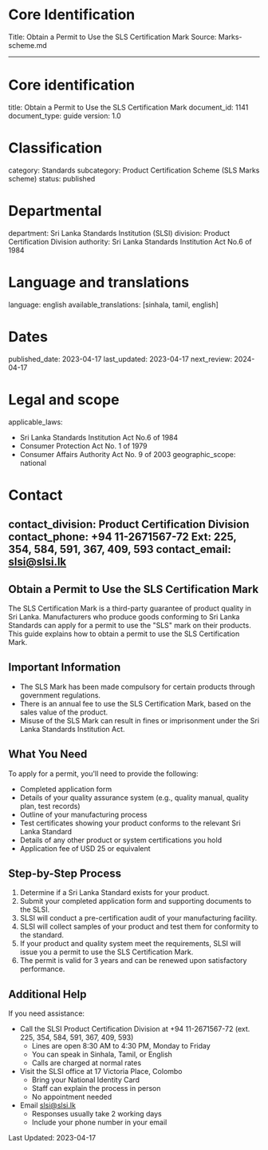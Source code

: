 # Core Identification
Title: Obtain a Permit to Use the SLS Certification Mark
Source: Marks-scheme.md

---
# Core identification
title: Obtain a Permit to Use the SLS Certification Mark
document_id: 1141
document_type: guide
version: 1.0

# Classification
category: Standards
subcategory: Product Certification Scheme (SLS Marks scheme)
status: published

# Departmental
department: Sri Lanka Standards Institution (SLSI)
division: Product Certification Division
authority: Sri Lanka Standards Institution Act No.6 of 1984

# Language and translations
language: english
available_translations: [sinhala, tamil, english]

# Dates
published_date: 2023-04-17
last_updated: 2023-04-17
next_review: 2024-04-17

# Legal and scope
applicable_laws:
  - Sri Lanka Standards Institution Act No.6 of 1984
  - Consumer Protection Act No. 1 of 1979
  - Consumer Affairs Authority Act No. 9 of 2003
geographic_scope: national

# Contact
contact_division: Product Certification Division
contact_phone: +94 11-2671567-72 Ext: 225, 354, 584, 591, 367, 409, 593
contact_email: slsi@slsi.lk
---

## Obtain a Permit to Use the SLS Certification Mark

The SLS Certification Mark is a third-party guarantee of product quality in Sri Lanka. Manufacturers who produce goods conforming to Sri Lanka Standards can apply for a permit to use the "SLS" mark on their products. This guide explains how to obtain a permit to use the SLS Certification Mark.

## Important Information

- The SLS Mark has been made compulsory for certain products through government regulations.
- There is an annual fee to use the SLS Certification Mark, based on the sales value of the product.
- Misuse of the SLS Mark can result in fines or imprisonment under the Sri Lanka Standards Institution Act.

## What You Need

To apply for a permit, you'll need to provide the following:

- Completed application form
- Details of your quality assurance system (e.g., quality manual, quality plan, test records)
- Outline of your manufacturing process
- Test certificates showing your product conforms to the relevant Sri Lanka Standard
- Details of any other product or system certifications you hold
- Application fee of USD 25 or equivalent

## Step-by-Step Process

1. Determine if a Sri Lanka Standard exists for your product.
2. Submit your completed application form and supporting documents to the SLSI.
3. SLSI will conduct a pre-certification audit of your manufacturing facility.
4. SLSI will collect samples of your product and test them for conformity to the standard.
5. If your product and quality system meet the requirements, SLSI will issue you a permit to use the SLS Certification Mark.
6. The permit is valid for 3 years and can be renewed upon satisfactory performance.

## Additional Help

If you need assistance:

- Call the SLSI Product Certification Division at +94 11-2671567-72 (ext. 225, 354, 584, 591, 367, 409, 593)
    - Lines are open 8:30 AM to 4:30 PM, Monday to Friday
    - You can speak in Sinhala, Tamil, or English
    - Calls are charged at normal rates
- Visit the SLSI office at 17 Victoria Place, Colombo
    - Bring your National Identity Card
    - Staff can explain the process in person
    - No appointment needed
- Email slsi@slsi.lk
    - Responses usually take 2 working days
    - Include your phone number in your email

Last Updated: 2023-04-17